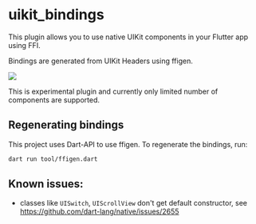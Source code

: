 # uikit_bindings

This plugin allows you to use native UIKit components in your Flutter app using FFI.

Bindings are generated from UIKit Headers using ffigen.

![](https://raw.githubusercontent.com/orestesgaolin/uikit_bindings/refs/heads/main/doc/screenshot.png)

This is experimental plugin and currently only limited number of components are supported.

## Regenerating bindings

This project uses Dart-API to use ffigen. To regenerate the bindings, run:

```bash
dart run tool/ffigen.dart
```

## Known issues:

- classes like `UISwitch`, `UIScrollView` don't get default constructor, see https://github.com/dart-lang/native/issues/2655
